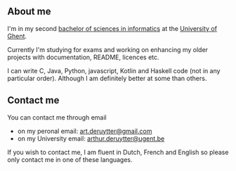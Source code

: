 ## About me
I'm in my second [bachelor of sciences in informatics](https://studiekiezer.ugent.be/bachelor-of-science-in-computer-science) at the [University of Ghent](https://www.ugent.be/en).

Currently I'm studying for exams and working on enhancing my older projects with documentation, README, licences etc.

I can write C, Java, Python, javascript, Kotlin and Haskell code (not in any particular order). Although I am definitely better at some than others.


## Contact me
You can contact me through email 
* on my peronal email: [art.deruytter@gmail.com](mailto:art.deruytter@gmail.com)
* on my University email: [arthur.deruytter@ugent.be](mailto:arthur.deruytter@ugent.be)

If you wish to contact me, I am fluent in Dutch, French and English so please only contact me in one of these languages.

<!--
Here are some ideas to get you started:

- 🔭 I’m currently working on ...
- 🌱 I’m currently learning ...
- 👯 I’m looking to collaborate on ...
- 🤔 I’m looking for help with ...
- 💬 Ask me about ...
- 📫 How to reach me: ...
- 😄 Pronouns: ...
- ⚡ Fun fact: ...
-->
